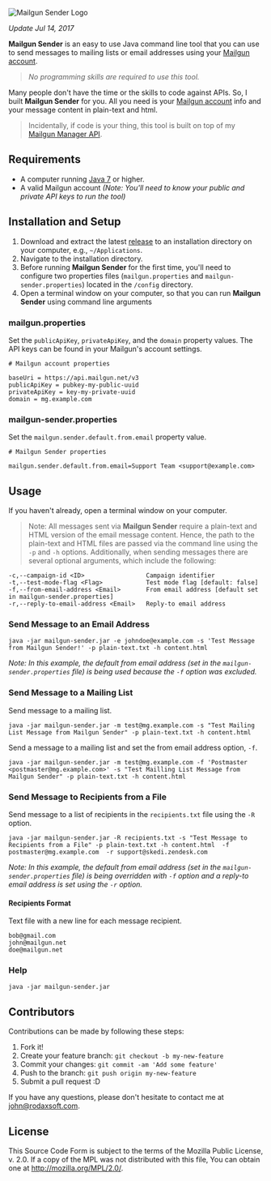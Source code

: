 ![Mailgun Sender Logo](http://rodaxsoft.com/images/github/mailgun-sender-logo.png)

*Update Jul 14, 2017*

**Mailgun Sender** is an easy to use Java command line tool that you can use to send messages to mailing lists or email addresses using your [Mailgun account](https://mailgun.com).

> *No programming skills are required to use this tool.*

Many people don't have the time or the skills to code against APIs. So, I built **Mailgun Sender** for you. All you need is your [Mailgun account](https://mailgun.com) info and your message content in plain-text and html.

> Incidentally, if code is your thing, this tool is built on top of my [Mailgun Manager API](https://github.com/johnboyer/mailgun-manager).

## Requirements

* A computer running [Java 7](https://java.com/en) or higher.
* A valid Mailgun account *(Note: You'll need to know your public and private API keys to run the tool)*

## Installation and Setup

1. Download and extract the latest [release](https://github.com/johnboyer/mailgun-sender/releases) to an installation directory on your computer, e.g., `~/Applications`.
2. Navigate to the installation directory.
3. Before running **Mailgun Sender** for the first time, you'll need to configure two properties files (`mailgun.properties` and `mailgun-sender.properties`) located in the `/config` directory.
4. Open a terminal window on your computer, so that you can run **Mailgun Sender** using command line arguments

### mailgun.properties

Set the `publicApiKey`, `privateApiKey`, and the `domain` property values. The API keys can be found in your Mailgun's account settings.

	# Mailgun account properties

	baseUri = https://api.mailgun.net/v3
	publicApiKey = pubkey-my-public-uuid
	privateApiKey = key-my-private-uuid
	domain = mg.example.com

### mailgun-sender.properties

Set the `mailgun.sender.default.from.email` property value.

	# Mailgun Sender properties

	mailgun.sender.default.from.email=Support Team <support@example.com>

## Usage
If you haven't already, open a terminal window on your computer.

> Note: All messages sent via **Mailgun Sender** require a plain-text and HTML version of the email message content. Hence, the path to the plain-text and HTML files are passed via the command line using the `-p` and `-h` options. Additionally, when sending messages there are several optional arguments, which include the following:

	-c,--campaign-id <ID>                 Campaign identifier
	-t,--test-mode-flag <Flag>            Test mode flag [default: false]
	-f,--from-email-address <Email>       From email address [default set in mailgun-sender.properties]
	-r,--reply-to-email-address <Email>   Reply-to email address


### Send Message to an Email Address


	java -jar mailgun-sender.jar -e johndoe@example.com -s 'Test Message from Mailgun Sender!' -p plain-text.txt -h content.html

*Note: In this example, the default from email address (set in the `mailgun-sender.properties` file) is being used because the `-f` option was excluded.*

### Send Message to a Mailing List

Send message to a mailing list.

	java -jar mailgun-sender.jar -m test@mg.example.com -s "Test Mailing List Message from Mailgun Sender" -p plain-text.txt -h content.html

Send a message to a mailing list and set the from email address option, `-f`.

	java -jar mailgun-sender.jar -m test@mg.example.com -f 'Postmaster <postmaster@mg.example.com>' -s "Test Mailling List Message from Mailgun Sender" -p plain-text.txt -h content.html

### Send Message to Recipients from a File

Send message to a list of recipients in the `recipients.txt` file using the `-R` option.

	java -jar mailgun-sender.jar -R recipients.txt -s "Test Message to Recipients from a File" -p plain-text.txt -h content.html  -f postmaster@mg.example.com  -r support@skedi.zendesk.com

*Note: In this example, the default from email address (set in the `mailgun-sender.properties` file) is being overridden with `-f` option and a reply-to email address is set using the `-r` option.*

#### Recipients Format
Text file with a new line for each message recipient.

	bob@gmail.com
	john@mailgun.net
	doe@mailgun.net

### Help

	java -jar mailgun-sender.jar

## Contributors

Contributions can be made by following these steps:

1. Fork it!
2. Create your feature branch: `git checkout -b my-new-feature`
3. Commit your changes: `git commit -am 'Add some feature'`
4. Push to the branch: `git push origin my-new-feature`
5. Submit a pull request :D

If you have any questions, please don't hesitate to contact me at john@rodaxsoft.com.


## License
This Source Code Form is subject to the terms of the Mozilla Public License, v. 2.0. If a copy of the MPL was not distributed with this file, You can obtain one at http://mozilla.org/MPL/2.0/.
